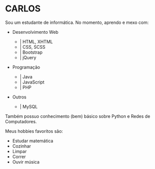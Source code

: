 # CARLOS

Sou um estudante de informática. No momento, aprendo e mexo com:

*   Desenvolvimento Web
    *   | HTML, XHTML
    *   | CSS, SCSS
    *   | Bootstrap
    *   | jQuery


*   Programação
    *   | Java
    *   | JavaScript
    *   | PHP

    
*  Outros
    *   | MySQL

Também possuo conhecimento (bem) básico sobre Python e Redes de Computadores.

Meus hobbies favoritos são:

*  Estudar matemática
*  Cozinhar
*  Limpar
*  Correr
*  Ouvir música
